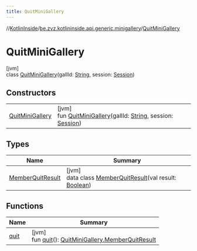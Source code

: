 ```yaml
---
title: QuitMiniGallery
---
```

//[KotlinInside](../../../index.html)/[be.zvz.kotlininside.api.generic.minigallery](../index.html)/[QuitMiniGallery](index.html)



# QuitMiniGallery



[jvm]\
class [QuitMiniGallery](index.html)(gallId: [String](https://kotlinlang.org/api/latest/jvm/stdlib/kotlin/-string/index.html), session: [Session](../../be.zvz.kotlininside.session/-session/index.html))



## Constructors


| | |
|---|---|
| [QuitMiniGallery](-quit-mini-gallery.html) | [jvm]<br>fun [QuitMiniGallery](-quit-mini-gallery.html)(gallId: [String](https://kotlinlang.org/api/latest/jvm/stdlib/kotlin/-string/index.html), session: [Session](../../be.zvz.kotlininside.session/-session/index.html)) |


## Types


| Name | Summary |
|---|---|
| [MemberQuitResult](-member-quit-result/index.html) | [jvm]<br>data class [MemberQuitResult](-member-quit-result/index.html)(val result: [Boolean](https://kotlinlang.org/api/latest/jvm/stdlib/kotlin/-boolean/index.html)) |


## Functions


| Name | Summary |
|---|---|
| [quit](quit.html) | [jvm]<br>fun [quit](quit.html)(): [QuitMiniGallery.MemberQuitResult](-member-quit-result/index.html) |

